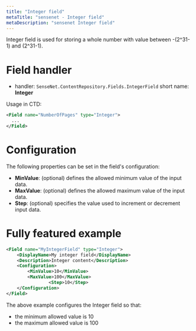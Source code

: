 ```yaml
---
title: "Integer field"
metaTitle: "sensenet - Integer field"
metaDescription: "sensenet Integer field"
---
```


Integer field is used for storing a whole number with value between -(2^31-1) and (2^31-1).

# Field handler
- handler: `SenseNet.ContentRepository.Fields.IntegerField`
short name: **Integer**

Usage in CTD:

```xml
<Field name="NumberOfPages" type="Integer">
  ...
</Field>
```

# Configuration

The following properties can be set in the field's configuration:

- **MinValue**: (optional) defines the allowed minimum value of the input data.
- **MaxValue**: (optional) defines the allowed maximum value of the input data.
- **Step**: (optional) specifies the value used to increment or decrement input data.

# Fully featured example

```xml
<Field name="MyIntegerField" type="Integer">
	<DisplayName>My integer field</DisplayName>
	<Description>Integer content</Description>
	<Configuration>
		<MinValue>10</MinValue>
		<MaxValue>100</MaxValue>
                <Step>10</Step>
	</Configuration>
</Field>
```

The above example configures the Integer field so that:

- the minimum allowed value is 10
- the maximum allowed value is 100
